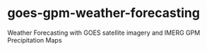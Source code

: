 # goes-gpm-weather-forecasting
Weather Forecasting with GOES satellite imagery and IMERG GPM Precipitation Maps
